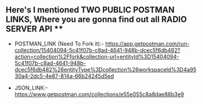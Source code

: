 ## Here's I mentioned TWO PUBLIC POSTMAN LINKS, Where you are gonna find out all RADIO SERVER API **

* POSTMAN_LINK (Need To Fork it):- https://app.getpostman.com/run-collection/15404094-5c41f07b-c8ad-4641-948b-dcec5f6db482?action=collection%2Ffork&collection-url=entityId%3D15404094-5c41f07b-c8ad-4641-948b-dcec5f6db482%26entityType%3Dcollection%26workspaceId%3D4a9530a4-2dc5-4e87-814a-66b24245d5ed

* JSON_LINK:- https://www.getpostman.com/collections/e55e055c8a8dae88b3e9
